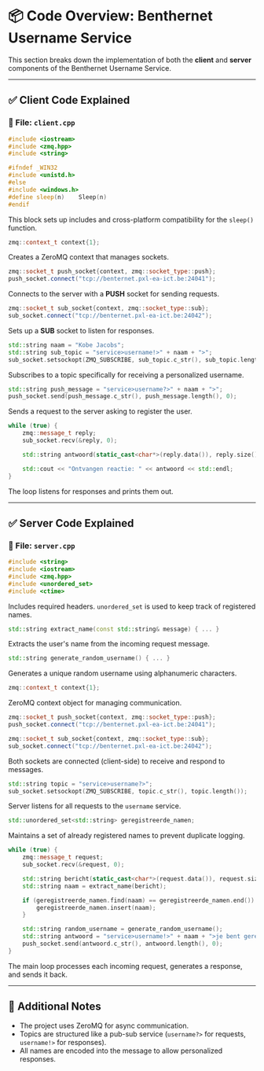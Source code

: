 # 📦 Code Overview: Benthernet Username Service

This section breaks down the implementation of both the **client** and **server** components of the Benthernet Username Service.

---

## ✅ Client Code Explained

### 📄 File: `client.cpp`

```cpp
#include <iostream>
#include <zmq.hpp>
#include <string>

#ifndef _WIN32
#include <unistd.h>
#else
#include <windows.h>
#define sleep(n)    Sleep(n)
#endif
```
This block sets up includes and cross-platform compatibility for the `sleep()` function.

```cpp
zmq::context_t context{1};
```
Creates a ZeroMQ context that manages sockets.

```cpp
zmq::socket_t push_socket{context, zmq::socket_type::push};
push_socket.connect("tcp://benternet.pxl-ea-ict.be:24041");
```
Connects to the server with a **PUSH** socket for sending requests.

```cpp
zmq::socket_t sub_socket{context, zmq::socket_type::sub};
sub_socket.connect("tcp://benternet.pxl-ea-ict.be:24042");
```
Sets up a **SUB** socket to listen for responses.

```cpp
std::string naam = "Kobe Jacobs";
std::string sub_topic = "service>username!>" + naam + ">";
sub_socket.setsockopt(ZMQ_SUBSCRIBE, sub_topic.c_str(), sub_topic.length());
```
Subscribes to a topic specifically for receiving a personalized username.

```cpp
std::string push_message = "service>username?>" + naam + ">";
push_socket.send(push_message.c_str(), push_message.length(), 0);
```
Sends a request to the server asking to register the user.

```cpp
while (true) {
    zmq::message_t reply;
    sub_socket.recv(&reply, 0);

    std::string antwoord(static_cast<char*>(reply.data()), reply.size());

    std::cout << "Ontvangen reactie: " << antwoord << std::endl;
}
```
The loop listens for responses and prints them out.

---

## ✅ Server Code Explained

### 📄 File: `server.cpp`

```cpp
#include <string>
#include <iostream>
#include <zmq.hpp>
#include <unordered_set>
#include <ctime>
```
Includes required headers. `unordered_set` is used to keep track of registered names.

```cpp
std::string extract_name(const std::string& message) { ... }
```
Extracts the user's name from the incoming request message.

```cpp
std::string generate_random_username() { ... }
```
Generates a unique random username using alphanumeric characters.

```cpp
zmq::context_t context{1};
```
ZeroMQ context object for managing communication.

```cpp
zmq::socket_t push_socket{context, zmq::socket_type::push};
push_socket.connect("tcp://benternet.pxl-ea-ict.be:24041");

zmq::socket_t sub_socket{context, zmq::socket_type::sub};
sub_socket.connect("tcp://benternet.pxl-ea-ict.be:24042");
```
Both sockets are connected (client-side) to receive and respond to messages.

```cpp
std::string topic = "service>username?>";
sub_socket.setsockopt(ZMQ_SUBSCRIBE, topic.c_str(), topic.length());
```
Server listens for all requests to the `username` service.

```cpp
std::unordered_set<std::string> geregistreerde_namen;
```
Maintains a set of already registered names to prevent duplicate logging.

```cpp
while (true) {
    zmq::message_t request;
    sub_socket.recv(&request, 0);

    std::string bericht(static_cast<char*>(request.data()), request.size());
    std::string naam = extract_name(bericht);

    if (geregistreerde_namen.find(naam) == geregistreerde_namen.end()) {
        geregistreerde_namen.insert(naam);
    }

    std::string random_username = generate_random_username();
    std::string antwoord = "service>username!>" + naam + ">je bent geregistreerd als: " + random_username + ">";
    push_socket.send(antwoord.c_str(), antwoord.length(), 0);
}
```
The main loop processes each incoming request, generates a response, and sends it back.

---

## 🔧 Additional Notes
- The project uses ZeroMQ for async communication.
- Topics are structured like a pub-sub service (`username?>` for requests, `username!>` for responses).
- All names are encoded into the message to allow personalized responses.

